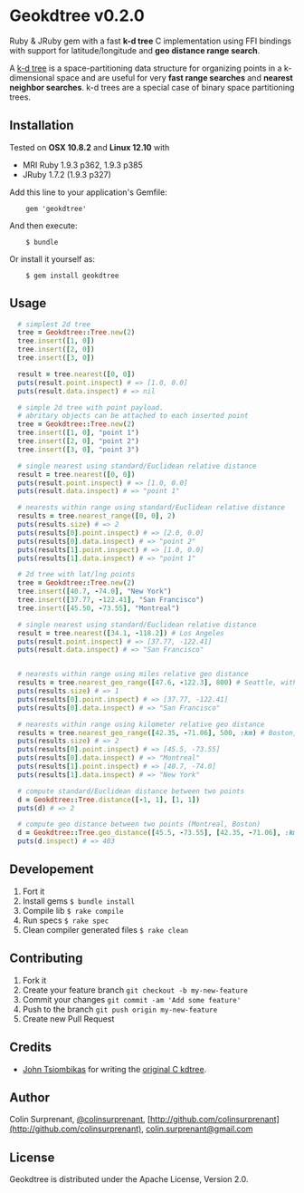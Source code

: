 # Geokdtree v0.2.0

Ruby & JRuby gem with a fast **k-d tree** C implementation using FFI bindings with support for latitude/longitude and **geo distance range search**.

A [k-d tree](https://en.wikipedia.org/wiki/K-d_tree) is a space-partitioning data structure for organizing points in a k-dimensional space and are useful for very **fast range searches** and **nearest neighbor searches**. k-d trees are a special case of binary space partitioning trees.

## Installation

Tested on **OSX 10.8.2** and **Linux 12.10** with
- MRI Ruby 1.9.3 p362, 1.9.3 p385
- JRuby 1.7.2 (1.9.3 p327)

Add this line to your application's Gemfile:
```
    gem 'geokdtree'
```
And then execute:
```
    $ bundle
```
Or install it yourself as:
```
    $ gem install geokdtree
```

## Usage

``` ruby
  # simplest 2d tree
  tree = Geokdtree::Tree.new(2)
  tree.insert([1, 0])
  tree.insert([2, 0])
  tree.insert([3, 0])

  result = tree.nearest([0, 0])
  puts(result.point.inspect) # => [1.0, 0.0]
  puts(result.data.inspect) # => nil

  # simple 2d tree with point payload. 
  # abritary objects can be attached to each inserted point
  tree = Geokdtree::Tree.new(2)
  tree.insert([1, 0], "point 1")
  tree.insert([2, 0], "point 2")
  tree.insert([3, 0], "point 3")

  # single nearest using standard/Euclidean relative distance
  result = tree.nearest([0, 0])
  puts(result.point.inspect) # => [1.0, 0.0]
  puts(result.data.inspect) # => "point 1"

  # nearests within range using standard/Euclidean relative distance
  results = tree.nearest_range([0, 0], 2)
  puts(results.size) # => 2
  puts(results[0].point.inspect) # => [2.0, 0.0]
  puts(results[0].data.inspect) # => "point 2"
  puts(results[1].point.inspect) # => [1.0, 0.0]
  puts(results[1].data.inspect) # => "point 1"

  # 2d tree with lat/lng points
  tree = Geokdtree::Tree.new(2)
  tree.insert([40.7, -74.0], "New York")
  tree.insert([37.77, -122.41], "San Francisco")
  tree.insert([45.50, -73.55], "Montreal")

  # single nearest using standard/Euclidean relative distance
  result = tree.nearest([34.1, -118.2]) # Los Angeles
  puts(result.point.inspect) # => [37.77, -122.41]
  puts(result.data.inspect) # => "San Francisco"


  # nearests within range using miles relative geo distance
  results = tree.nearest_geo_range([47.6, -122.3], 800) # Seattle, within 800 mi
  puts(results.size) # => 1
  puts(results[0].point.inspect) # => [37.77, -122.41]
  puts(results[0].data.inspect) # => "San Francisco"

  # nearests within range using kilometer relative geo distance
  results = tree.nearest_geo_range([42.35, -71.06], 500, :km) # Boston, within 500 km
  puts(results.size) # => 2
  puts(results[0].point.inspect) # => [45.5, -73.55]
  puts(results[0].data.inspect) # => "Montreal"
  puts(results[1].point.inspect) # => [40.7, -74.0]
  puts(results[1].data.inspect) # => "New York"

  # compute standard/Euclidean distance between two points
  d = Geokdtree::Tree.distance([-1, 1], [1, 1])
  puts(d) # => 2

  # compute geo distance between two points (Montreal, Boston)
  d = Geokdtree::Tree.geo_distance([45.5, -73.55], [42.35, -71.06], :km).round(0)
  puts(d.inspect) # => 403
```

## Developement

1. Fort it
2. Install gems `$ bundle install`
3. Compile lib `$ rake compile`
4. Run specs `$ rake spec`
5. Clean compiler generated files `$ rake clean`

## Contributing

1. Fork it
2. Create your feature branch `git checkout -b my-new-feature`
3. Commit your changes `git commit -am 'Add some feature'`
4. Push to the branch `git push origin my-new-feature`
5. Create new Pull Request

## Credits
- [John Tsiombikas](http://nuclear.mutantstargoat.com/) for writing the [original C kdtree](https://code.google.com/p/kdtree/).

## Author
Colin Surprenant, [@colinsurprenant](http://twitter.com/colinsurprenant), [http://github.com/colinsurprenant](http://github.com/colinsurprenant), colin.surprenant@gmail.com

## License
Geokdtree is distributed under the Apache License, Version 2.0. 
